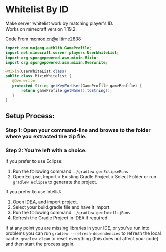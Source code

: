 # Whitelist By ID
Make server whitelist work by matching player's ID.<br>
Works on minecraft version 1.19.2.

Code From [mcmod.cn](https://www.mcmod.cn/class/7542.html)@alltime2838

```java
import com.mojang.authlib.GameProfile;
import net.minecraft.server.players.UserWhiteList;
import org.spongepowered.asm.mixin.Mixin;
import org.spongepowered.asm.mixin.Overwrite;

@Mixin(UserWhiteList.class)
public class MixinWhitelist {
   @Overwrite
   protected String getKeyForUser(GameProfile gameProfile) {
       return gameProfile.getName().toString();
   }
}
```

## Setup Process:

### Step 1: Open your command-line and browse to the folder where you extracted the zip file.

### Step 2: You're left with a choice.
If you prefer to use Eclipse:
1. Run the following command: `./gradlew genEclipseRuns`
2. Open Eclipse, Import > Existing Gradle Project > Select Folder 
   or run `gradlew eclipse` to generate the project.

If you prefer to use IntelliJ:
1. Open IDEA, and import project.
2. Select your build.gradle file and have it import.
3. Run the following command: `./gradlew genIntellijRuns`
4. Refresh the Gradle Project in IDEA if required.

If at any point you are missing libraries in your IDE, or you've run into problems you can 
run `gradlew --refresh-dependencies` to refresh the local cache. `gradlew clean` to reset everything 
{this does not affect your code} and then start the process again.
